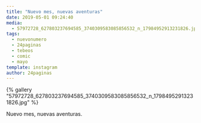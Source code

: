 ```yaml
---
title: "Nuevo mes, nuevas aventuras"
date: 2019-05-01 09:24:40
media: 
  - 57972728_627803237694585_3740309583085856532_n_17984952913231826.jpg
tags: 
  - nuevonumero
  - 24paginas
  - tebeos
  - comic
  - mayo
template: instagram
author: 24paginas
---
```


{% gallery "57972728_627803237694585_3740309583085856532_n_17984952913231826.jpg" %}

Nuevo mes, nuevas aventuras.

